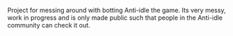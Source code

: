 Project for messing around with botting Anti-idle the game.
Its very messy, work in progress and is only made public such that people in the Anti-idle community can check it out.
